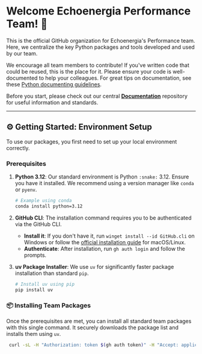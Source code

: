 # Welcome Echoenergia Performance Team! :rocket:

This is the official GitHub organization for Echoenergia's Performance team. Here, we centralize the key Python packages and tools developed and used by our team.

We encourage all team members to contribute! If you've written code that could be reused, this is the place for it. Please ensure your code is well-documented to help your colleagues. For great tips on documentation, see these [Python documenting guidelines](https://realpython.com/documenting-python-code/).

Before you start, please check out our central **[Documentation](https://github.com/performance-echo/documentation)** repository for useful information and standards.

---

## :gear: Getting Started: Environment Setup

To use our packages, you first need to set up your local environment correctly.

### Prerequisites

1.  **Python 3.12**: Our standard environment is Python `:snake:` 3.12. Ensure you have it installed. We recommend using a version manager like `conda` or `pyenv`.
    ```bash
    # Example using conda
    conda install python=3.12
    ```

2.  **GitHub CLI**: The installation command requires you to be authenticated via the GitHub CLI.
    * **Install it**: If you don't have it, run `winget install --id GitHub.cli` on Windows or follow the [official installation guide](https://github.com/cli/cli#installation) for macOS/Linux.
    * **Authenticate**: After installation, run `gh auth login` and follow the prompts.

3.  **uv Package Installer**: We use `uv` for significantly faster package installation than standard `pip`.
    ```bash
    # Install uv using pip
    pip install uv
    ```

### :package: Installing Team Packages

Once the prerequisites are met, you can install all standard team packages with this single command. It securely downloads the package list and installs them using `uv`.

```bash
 curl -sL -H "Authorization: token $(gh auth token)" -H "Accept: application/vnd.github.v3.raw" "https://api.github.com/repos/performance-echo/.github/contents/echo_packages.txt?ref=main" | uv pip install -r -
```
